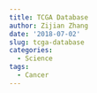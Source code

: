 ```yaml
---
title: TCGA Database
author: Zijian Zhang
date: '2018-07-02'
slug: tcga-database
categories:
  - Science
tags:
  - Cancer
---
```

